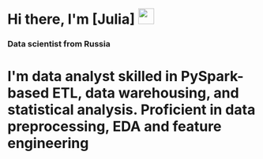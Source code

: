# Hi there, I'm [Julia] <img src="https://github.com/blackcater/blackcater/raw/main/images/Hi.gif" height="32"/>

### Data scientist from Russia

# I'm data analyst skilled in PySpark-based ETL, data warehousing, and statistical analysis. Proficient in data preprocessing, EDA and feature engineering
